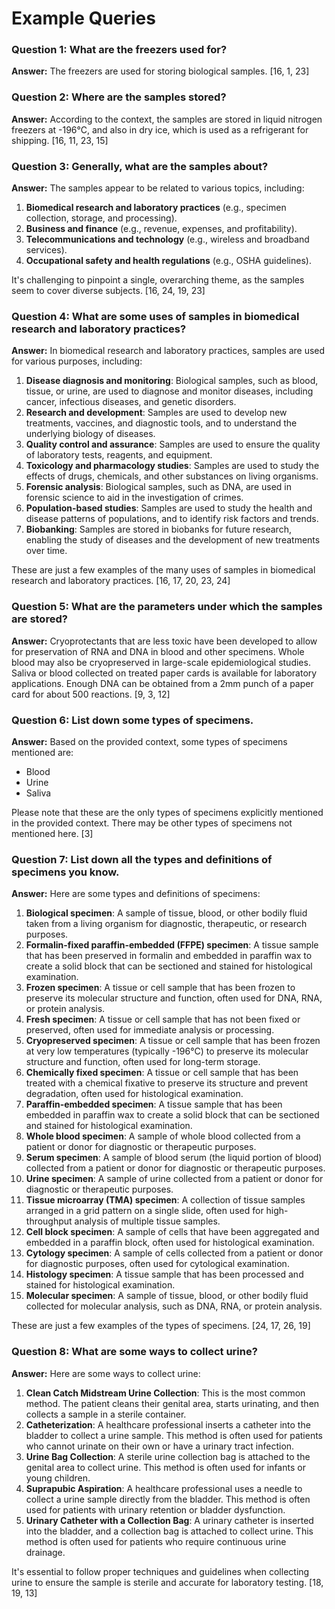 # Example Queries

### Question 1: What are the freezers used for?
**Answer:** The freezers are used for storing biological samples. [16, 1, 23]

### Question 2: Where are the samples stored?
**Answer:** According to the context, the samples are stored in liquid nitrogen freezers at -196°C, and also in dry ice, which is used as a refrigerant for shipping. [16, 11, 23, 15]

### Question 3: Generally, what are the samples about?
**Answer:**
The samples appear to be related to various topics, including:

1. **Biomedical research and laboratory practices** (e.g., specimen collection, storage, and processing).
2. **Business and finance** (e.g., revenue, expenses, and profitability).
3. **Telecommunications and technology** (e.g., wireless and broadband services).
4. **Occupational safety and health regulations** (e.g., OSHA guidelines).

It's challenging to pinpoint a single, overarching theme, as the samples seem to cover diverse subjects. [16, 24, 19, 23]

### Question 4: What are some uses of samples in biomedical research and laboratory practices?
**Answer:**
In biomedical research and laboratory practices, samples are used for various purposes, including:

1. **Disease diagnosis and monitoring**: Biological samples, such as blood, tissue, or urine, are used to diagnose and monitor diseases, including cancer, infectious diseases, and genetic disorders.
2. **Research and development**: Samples are used to develop new treatments, vaccines, and diagnostic tools, and to understand the underlying biology of diseases.
3. **Quality control and assurance**: Samples are used to ensure the quality of laboratory tests, reagents, and equipment.
4. **Toxicology and pharmacology studies**: Samples are used to study the effects of drugs, chemicals, and other substances on living organisms.
5. **Forensic analysis**: Biological samples, such as DNA, are used in forensic science to aid in the investigation of crimes.
6. **Population-based studies**: Samples are used to study the health and disease patterns of populations, and to identify risk factors and trends.
7. **Biobanking**: Samples are stored in biobanks for future research, enabling the study of diseases and the development of new treatments over time.

These are just a few examples of the many uses of samples in biomedical research and laboratory practices. [16, 17, 20, 23, 24]

### Question 5: What are the parameters under which the samples are stored?
**Answer:** Cryoprotectants that are less toxic have been developed to allow for preservation of RNA and DNA in blood and other specimens. Whole blood may also be cryopreserved in large-scale epidemiological studies. Saliva or blood collected on treated paper cards is available for laboratory applications. Enough DNA can be obtained from a 2mm punch of a paper card for about 500 reactions. [9, 3, 12]

### Question 6: List down some types of specimens.
**Answer:** Based on the provided context, some types of specimens mentioned are:

- Blood
- Urine
- Saliva

Please note that these are the only types of specimens explicitly mentioned in the provided context. There may be other types of specimens not mentioned here. [3]

### Question 7: List down all the types and definitions of specimens you know.
**Answer:** Here are some types and definitions of specimens:

1. **Biological specimen**: A sample of tissue, blood, or other bodily fluid taken from a living organism for diagnostic, therapeutic, or research purposes.
2. **Formalin-fixed paraffin-embedded (FFPE) specimen**: A tissue sample that has been preserved in formalin and embedded in paraffin wax to create a solid block that can be sectioned and stained for histological examination.
3. **Frozen specimen**: A tissue or cell sample that has been frozen to preserve its molecular structure and function, often used for DNA, RNA, or protein analysis.
4. **Fresh specimen**: A tissue or cell sample that has not been fixed or preserved, often used for immediate analysis or processing.
5. **Cryopreserved specimen**: A tissue or cell sample that has been frozen at very low temperatures (typically -196°C) to preserve its molecular structure and function, often used for long-term storage.
6. **Chemically fixed specimen**: A tissue or cell sample that has been treated with a chemical fixative to preserve its structure and prevent degradation, often used for histological examination.
7. **Paraffin-embedded specimen**: A tissue sample that has been embedded in paraffin wax to create a solid block that can be sectioned and stained for histological examination.
8. **Whole blood specimen**: A sample of whole blood collected from a patient or donor for diagnostic or therapeutic purposes.
9. **Serum specimen**: A sample of blood serum (the liquid portion of blood) collected from a patient or donor for diagnostic or therapeutic purposes.
10. **Urine specimen**: A sample of urine collected from a patient or donor for diagnostic or therapeutic purposes.
11. **Tissue microarray (TMA) specimen**: A collection of tissue samples arranged in a grid pattern on a single slide, often used for high-throughput analysis of multiple tissue samples.
12. **Cell block specimen**: A sample of cells that have been aggregated and embedded in a paraffin block, often used for histological examination.
13. **Cytology specimen**: A sample of cells collected from a patient or donor for diagnostic purposes, often used for cytological examination.
14. **Histology specimen**: A tissue sample that has been processed and stained for histological examination.
15. **Molecular specimen**: A sample of tissue, blood, or other bodily fluid collected for molecular analysis, such as DNA, RNA, or protein analysis.

These are just a few examples of the types of specimens. [24, 17, 26, 19]

### Question 8: What are some ways to collect urine?
**Answer:** Here are some ways to collect urine:

1. **Clean Catch Midstream Urine Collection**: This is the most common method. The patient cleans their genital area, starts urinating, and then collects a sample in a sterile container.
2. **Catheterization**: A healthcare professional inserts a catheter into the bladder to collect a urine sample. This method is often used for patients who cannot urinate on their own or have a urinary tract infection.
3. **Urine Bag Collection**: A sterile urine collection bag is attached to the genital area to collect urine. This method is often used for infants or young children.
4. **Suprapubic Aspiration**: A healthcare professional uses a needle to collect a urine sample directly from the bladder. This method is often used for patients with urinary retention or bladder dysfunction.
5. **Urinary Catheter with a Collection Bag**: A urinary catheter is inserted into the bladder, and a collection bag is attached to collect urine. This method is often used for patients who require continuous urine drainage.

It's essential to follow proper techniques and guidelines when collecting urine to ensure the sample is sterile and accurate for laboratory testing. [18, 19, 13]
